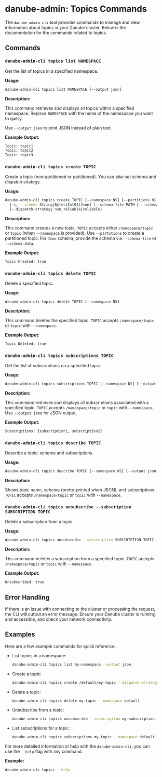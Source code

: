 # danube-admin: Topics Commands

The `danube-admin-cli` tool provides commands to manage and view information about topics in your Danube cluster. Below is the documentation for the commands related to topics.

## Commands

### `danube-admin-cli topics list NAMESPACE`

Get the list of topics in a specified namespace.

**Usage:**

```sh
danube-admin-cli topics list NAMESPACE [--output json]
```

**Description:**

This command retrieves and displays all topics within a specified namespace. Replace `NAMESPACE` with the name of the namespace you want to query.

Use `--output json` to print JSON instead of plain text.

**Example Output:**

```sh
Topic: topic1
Topic: topic2
Topic: topic3
```

### `danube-admin-cli topics create TOPIC`

Create a topic (non‑partitioned or partitioned). You can also set schema and dispatch strategy.

**Usage:**

```sh
danube-admin-cli topics create TOPIC [--namespace NS] [--partitions N] \
  [-s, --schema String|Bytes|Int64|Json] [--schema-file PATH | --schema-data JSON] \
  [--dispatch-strategy non_reliable|reliable]
```

**Description:**

This command creates a new topic. `TOPIC` accepts either `/namespace/topic` or `topic` (when `--namespace` is provided). Use `--partitions` to create a partitioned topic. For `Json` schema, provide the schema via `--schema-file` or `--schema-data`.

**Example Output:**

```sh
Topic Created: true
```

### `danube-admin-cli topics delete TOPIC`

Delete a specified topic.

**Usage:**

```sh
danube-admin-cli topics delete TOPIC [--namespace NS]
```

**Description:**

This command deletes the specified topic. `TOPIC` accepts `/namespace/topic` or `topic` with `--namespace`.

**Example Output:**

```sh
Topic Deleted: true
```

### `danube-admin-cli topics subscriptions TOPIC`

Get the list of subscriptions on a specified topic.

**Usage:**

```sh
danube-admin-cli topics subscriptions TOPIC [--namespace NS] [--output json]
```

**Description:**

This command retrieves and displays all subscriptions associated with a specified topic. `TOPIC` accepts `/namespace/topic` or `topic` with `--namespace`. Use `--output json` for JSON output.

**Example Output:**

```sh
Subscriptions: [subscription1, subscription2]
```

### `danube-admin-cli topics describe TOPIC`

Describe a topic: schema and subscriptions.

**Usage:**

```sh
danube-admin-cli topics describe TOPIC [--namespace NS] [--output json]
```

**Description:**

Shows topic name, schema (pretty-printed when JSON), and subscriptions. `TOPIC` accepts `/namespace/topic` or `topic` with `--namespace`.

### `danube-admin-cli topics unsubscribe --subscription SUBSCRIPTION TOPIC`

Delete a subscription from a topic.

**Usage:**

```sh
danube-admin-cli topics unsubscribe --subscription SUBSCRIPTION TOPIC [--namespace NS]
```

**Description:**

This command deletes a subscription from a specified topic. `TOPIC` accepts `/namespace/topic` or `topic` with `--namespace`.

**Example Output:**

```sh
Unsubscribed: true
```

## Error Handling

If there is an issue with connecting to the cluster or processing the request, the CLI will output an error message. Ensure your Danube cluster is running and accessible, and check your network connectivity.

## Examples

Here are a few example commands for quick reference:

- List topics in a namespace:

  ```sh
  danube-admin-cli topics list my-namespace --output json
  ```

- Create a topic:

  ```sh
  danube-admin-cli topics create /default/my-topic --dispatch-strategy reliable
  ```

- Delete a topic:

  ```sh
  danube-admin-cli topics delete my-topic --namespace default
  ```

- Unsubscribe from a topic:

  ```sh
  danube-admin-cli topics unsubscribe --subscription my-subscription my-topic --namespace default
  ```

- List subscriptions for a topic:

  ```sh
  danube-admin-cli topics subscriptions my-topic --namespace default --output json
  ```

For more detailed information or help with the `danube-admin-cli`, you can use the `--help` flag with any command.

**Example:**

```sh
danube-admin-cli topics --help
```

